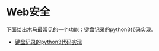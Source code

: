 # Web安全
下面给出木马最常见的一个功能：键盘记录的python3代码实现。
- [键盘记录的python3代码实现](https://blog.csdn.net/weixin_41603028/article/details/109581571)
